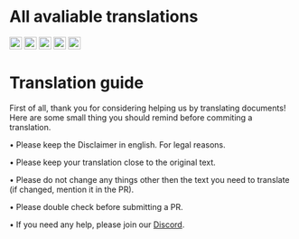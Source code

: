 # All avaliable translations

<kbd>[<img title="中文（简体）" alt="中文（简体）" src="https://cdn.staticaly.com/gh/hjnilsson/country-flags/master/svg/cn.svg" width="22">](translations/README_zh_CN.md)</kbd>
<kbd>[<img title="Française" alt="Française" src="https://cdn.staticaly.com/gh/hjnilsson/country-flags/master/svg/fr.svg" width="22">](translations/README_fr_FR.md)</kbd>
<kbd>[<img title="Bahasa Indonesia" alt="Bahasa Indonesia" src="https://cdn.staticaly.com/gh/hjnilsson/country-flags/master/svg/id.svg" width="22">](translations/README_id_ID.md)</kbd>
<kbd>[<img title="Polski" alt="Polski" src="https://cdn.staticaly.com/gh/hjnilsson/country-flags/master/svg/pl.svg" width="22">](translations/README_pl_PL.md)</kbd>
<kbd>[<img title="Русский язык" alt="Русский язык" src="https://cdn.staticaly.com/gh/hjnilsson/country-flags/master/svg/ru.svg" width="22">](translations/README_ru_RU.md)</kbd>


# Translation guide

First of all, thank you for considering helping us by translating documents! Here are some small thing you should remind before commiting a translation.

• Please keep the Disclaimer in english. For legal reasons.

• Please keep your translation close to the original text.

• Please do not change any things other then the text you need to translate (if changed, mention it in the PR).

• Please double check before submitting a PR.

• If you need any help, please join our [Discord](https://discord.com/servers/atlas-795710270000332800).